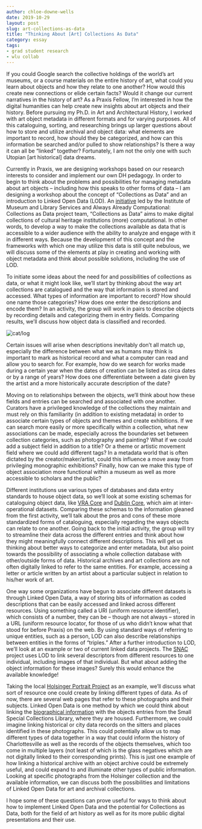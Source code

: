 ```yaml
---
author: chloe-downe-wells
date: 2019-10-29
layout: post
slug: art-collections-as-data
title: "Thinking About [Art] Collections As Data"
category: essay
tags:
- grad student research
- wlu collab
---
```

If you could Google search the collective holdings of the world’s art museums, or a course materials on the entire history of art, what could you learn about objects and how they relate to one another? How would this create new connections or elide certain facts? Would it change our current narratives in the history of art? As a Praxis Fellow, I’m interested in how the digital humanities can help create new insights about art objects and their history. Before pursuing my Ph.D. in Art and Architectural History, I worked with art object metadata in different formats and for varying purposes. All of this cataloguing, sorting, and researching brings up larger questions about how to store and utilize archival and object data: what elements are important to record, how should they be categorized, and how can this information be searched and/or pulled to show relationships? Is there a way it can all be “linked” together? Fortunately, I am not the only one with such Utopian [art historical] data dreams. 

Currently in Praxis, we are designing workshops based on our research interests to consider and implement our own DH pedagogy. In order to begin to think about the problems and possibilities for managing metadata about art objects – including how this speaks to other forms of data – I am designing a workshop about the concept of “Collections as Data” and an introduction to Linked Open Data (LOD). An [initiative](https://collectionsasdata.github.io/statement/) led by the Institute of Museum and Library Services and Always Already Computational: Collections as Data project team, “Collections as Data” aims to make digital collections of cultural heritage institutions (more) computational. In other words, to develop a way to make the collections available as data that is accessible to a wider audience with the ability to analyze and engage with it in different ways. Because the development of this concept and the frameworks with which one may utilize this data is still quite nebulous, we will discuss some of the elements at play in creating and working with object metadata and think about possible solutions, including the use of LOD.

To initiate some ideas about the need for and possibilities of collections as data, or what it might look like, we’ll start by thinking about the way art collections are catalogued and the way that information is stored and accessed. What types of information are important to record? How should one name those categories? How does one enter the descriptions and encode them? In an activity, the group will work in pairs to describe objects by recording details and categorizing them in entry fields. Comparing results, we’ll discuss how object data is classified and recorded. 

![cat/log](https://i.pinimg.com/236x/e6/9d/a0/e69da0dfc2c1d881c41477f90a269e6f--cat-puns-library-humor.jpg)


Certain issues will arise when descriptions inevitably don’t all match up, especially the difference between what we as humans may think is important to mark as historical record and what a computer can read and allow you to search for. For example, how do we search for works made during a certain year when the dates of creation can be listed as circa dates or by a range of years? How does one differentiate between a date given by the artist and a more historically accurate description of the date? 

Moving on to relationships between the objects, we’ll think about how these fields and entries can be searched and associated with one another. Curators have a privileged knowledge of the collections they maintain and must rely on this familiarity (in addition to existing metadata) in order to associate certain types of objects and themes and create exhibitions. If we can search more easily or more specifically within a collection, what new associations can be made, especially across the boundaries set between collection categories, such as photography and painting? What if we could add a subject field in addition to a title? Or a theme or artistic movement field where we could add different tags? In a metadata world that is often dictated by the creator/maker/artist, could this influence a move away from privileging monographic exhibitions? Finally, how can we make this type of object association more functional within a museum as well as more accessible to scholars and the public? 

Different institutions use various types of databases and data entry standards to house object data, so we’ll look at some existing schemas for cataloguing object data, like [VRA Core](https://www.loc.gov/standards/vracore/VRA_Core4_Outline.pdf) and [Dublin Core](https://www.dublincore.org/specifications/dublin-core/dces/), which aim at inter-operational datasets. Comparing these schemas to the information gleaned from the first activity, we’ll talk about the pros and cons of these more standardized forms of cataloguing, especially regarding the ways objects can relate to one another. Going back to the initial activity, the group will try to streamline their data across the different entries and think about how they might meaningfully connect different descriptions. This will get us thinking about better ways to categorize and enter metadata, but also point towards the possibility of associating a whole collection database with other/outside forms of data. Historical archives and art collections are not often digitally linked to refer to the same entities. For example, accessing a letter or article written by an artist about a particular subject in relation to his/her work of art.

One way some organizations have begun to associate different datasets is through Linked Open Data, a way of storing bits of information as coded descriptions that can be easily accessed and linked across different resources. Using something called a URI (uniform resource identifier), which consists of a number, they can be – though are not always – stored in a URL (uniform resource locator, for those of us who didn’t know what that stood for before Praxis) on the web. By using standard ways of referring to unique entities, such as a person, LOD can also describe relationships between entities in the forms of “triples.” After a further introduction to LOD, we’ll look at an example or two of current linked data projects. The [SNAC](https://snaccooperative.org/) project uses LOD to link several descriptors from different resources to one individual, including images of that individual. But what about adding the object information for these images? Surely this would enhance the available knowledge! 

Taking the local [Holsinger Portrait Project](http://rwholsingerphotos.org/index.php) as an example, we’ll discuss what sort of resource one could create by linking different types of data. As of now, there are several web pages that refer to these photographs and their subjects. Linked Open Data is one method by which we could think about linking the [biographical information](http://juel.iath.virginia.edu/node/980) with the objects entries from the Small Special Collections Library, where they are housed. Furthermore, we could imagine linking historical or city data records on the sitters and places identified in these photographs. This could potentially allow us to map different types of data together in a way that could inform the history of Charlottesville as well as the records of the objects themselves, which too come in multiple layers (not least of which is the glass negatives which are not digitally linked to their corresponding prints). This is just one example of how linking a historical archive with an object archive could be extremely useful, and could expand to and illuminate other types of public information. Looking at specific photographs from the Holsinger collection and the available information, we can discuss both the possibilities and limitations of Linked Open Data for art and archival collections. 

I hope some of these questions can prove useful for ways to think about how to implement Linked Open Data and the potential for Collections as Data, both for the field of art history as well as for its more public digital presentations and their use. 
